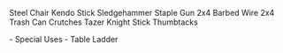 Steel Chair
Kendo Stick
Sledgehammer
Staple Gun
2x4
Barbed Wire 2x4
Trash Can
Crutches
Tazer
Knight Stick
Thumbtacks


\- Special Uses -
Table
Ladder